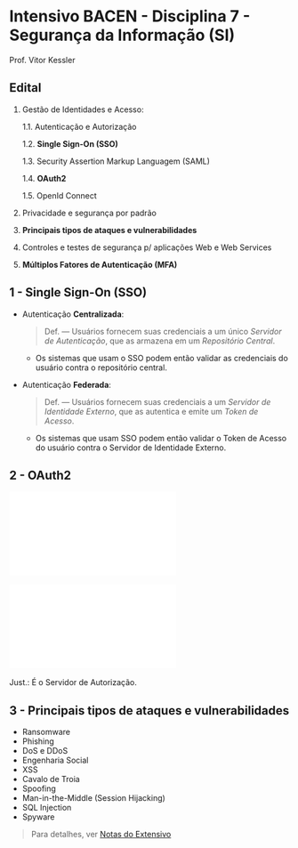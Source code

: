 # Intensivo BACEN - Disciplina 7 - Segurança da Informação (SI)

Prof. Vitor Kessler

## Edital

1. Gestão de Identidades e Acesso:

   1.1. Autenticação e Autorização

   1.2. **Single Sign-On (SSO)**

   1.3. Security Assertion Markup Languagem (SAML)

   1.4. **OAuth2**

   1.5. OpenId Connect

2. Privacidade e segurança por padrão

3. **Principais tipos de ataques e vulnerabilidades**

4. Controles e testes de segurança p/ aplicações Web e Web Services

5. **Múltiplos Fatores de Autenticação (MFA)**

## 1 - Single Sign-On (SSO)

- Autenticação **Centralizada**:

  > Def. — Usuários fornecem suas credenciais a um único _Servidor de Autenticação_, que as armazena em um _Repositório Central_.

  - Os sistemas que usam o SSO podem então validar as credenciais do usuário contra o repositório central.

- Autenticação **Federada**:

  > Def. — Usuários fornecem suas credenciais a um _Servidor de Identidade Externo_, que as autentica e emite um _Token de Acesso_.

  - Os sistemas que usam SSO podem então validar o Token de Acesso do usuário contra o Servidor de Identidade Externo.

## 2 - OAuth2

![](./Int%207.1%20Slide%2010.pdf)

![](./Int%207.1%20Slide%2017.pdf)

Just.: É o Servidor de Autorização.

## 3 - Principais tipos de ataques e vulnerabilidades

- Ransomware
- Phishing
- DoS e DDoS
- Engenharia Social
- XSS
- Cavalo de Troia
- Spoofing
- Man-in-the-Middle (Session Hijacking)
- SQL Injection
- Spyware

> Para detalhes, ver [Notas do Extensivo](./7.%20Segurança%20da%20Informação.md)

